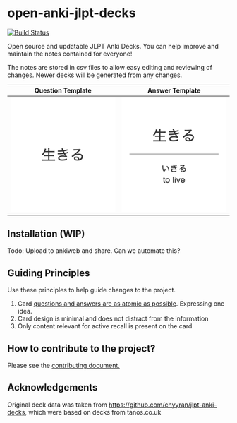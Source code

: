 # open-anki-jlpt-decks
[![Build Status](https://www.travis-ci.com/jamsinclair/open-anki-jlpt-decks.svg?token=yUwj6sQDufx9XzvuNEjP&branch=master)](https://www.travis-ci.com/jamsinclair/open-anki-jlpt-decks)

Open source and updatable JLPT Anki Decks. You can help improve and maintain the notes contained for everyone!

The notes are stored in csv files to allow easy editing and reviewing of changes. Newer decks will be generated from any changes.

| Question Template | Answer Template |
| :---: | :---: |
| <img alt="Question Template" src="screenshots/question.png" width="320"> | <img alt="Answer Template" src="screenshots/answer.png" width="320"> |

## Installation (WIP)

Todo: Upload to ankiweb and share. Can we automate this?

## Guiding Principles

Use these principles to help guide changes to the project.

1. Card [questions and answers are as atomic as possible](http://augmentingcognition.com/ltm.html). Expressing one idea.
1. Card design is minimal and does not distract from the information
1. Only content relevant for active recall is present on the card

## How to contribute to the project?

Please see the [contributing document.](CONTRIBUTING.md)

## Acknowledgements
Original deck data was taken from https://github.com/chyyran/jlpt-anki-decks,
which were based on decks from tanos.co.uk
